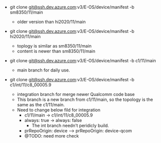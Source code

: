 

- git clone git@ssh.dev.azure.com:v3/E-OS/device/manifest -b sm8350/11/main
  - older version than hi2020/11/main

- git clone git@ssh.dev.azure.com:v3/E-OS/device/manifest -b hi2020/11/main
  - toplogy is similar as sm8350/11/main
  - content is newer than sm8350/11/main

- git clone git@ssh.dev.azure.com:v3/E-OS/device/manifest -b c1/11/main
  - main branch for daily use.

- git clone git@ssh.dev.azure.com:v3/E-OS/device/manifest -b c1/int/11/c8_00005.9
  - integration branch for merge newer Qualcomm code base
  - This branch is a new branch from c1/11/main, so the topology is the same as the c1/11/main.
  - Need to change below fild for integration 
    - c1/11/main -> c1/int/11/c8_00005.9
    - always: true -> always: false
      - The int branch needn't peridicly build.
    -  prRepoOrigin: device --> prRepoOrigin: device-qcom
      - @TODO: need more check